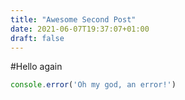```yaml
---
title: "Awesome Second Post"
date: 2021-06-07T19:37:07+01:00
draft: false
---
```

#Hello again
```js
console.error('Oh my god, an error!')
```
